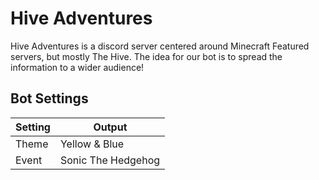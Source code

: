 # Hive Adventures
Hive Adventures is a discord server centered around Minecraft Featured servers, but mostly The Hive. The idea for our bot is to spread the information to a wider audience!

## Bot Settings
| Setting | Output |
| ------------- | ------------- |
| Theme | Yellow & Blue |
| Event | Sonic The Hedgehog |

